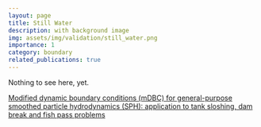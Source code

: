 ```yaml
---
layout: page
title: Still Water
description: with background image
img: assets/img/validation/still_water.png
importance: 1
category: boundary
related_publications: true
---
```


Nothing to see here, yet.

[Modified dynamic boundary conditions (mDBC) for general-purpose smoothed particle hydrodynamics (SPH): application to tank sloshing, dam break and fish pass problems](https://link.springer.com/article/10.1007/s40571-021-00403-3)